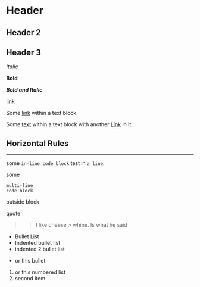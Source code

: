 
# Header

## Header 2

## Header 3

*Italic*

**Bold**

***Bold and Italic***

[link](link)

Some [link](link) within a text block.

Some [text](link) within a text block with another [Link](Link) in it.

Horizontal Rules
---
***

some `in-line code block` test in `a line`.

some 
```
multi-line
code block
```
outside block

quote

> > I like cheese > whine.
> Is what he said

* Bullet List
 * Indented bullet list
  * indented 2 bullet list

- or this bullet

1. or this numbered list
2. second item
